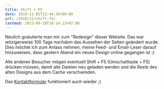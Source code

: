 ```yaml
---
title: Shift + F5
date: 2010-11-02T12:44:39+00:00
url: /2010/11/shift-f5/
lastmod: 2023-09-10T19:14:13+07:00
---
```



Neulich gratulierte man mir zum "Redesign" dieser Website. Das war witzigerweise 100 Tage _nachdem_ das Aussehen der Seiten geändert wurde. Dies möchte ich zum Anlass nehmen, meine Feed- und Email-Leser darauf hinzuweisen, dass gestern Abend ein neues Design online gegangen ist ;)

Alle anderen Besucher mögen eventuell Shift + F5 (Umschalttaste + F5) drücken müssen, damit alle Dateien neu geladen werden und die Reste des alten Designs aus dem Cache verschwinden.

Das [Kontaktformular][1] funktioniert auch wieder ;)

 [1]: /kontakt/
